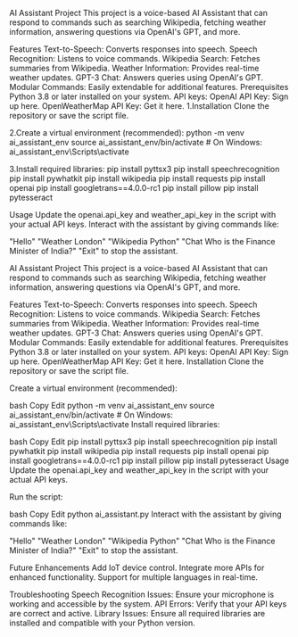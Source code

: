 AI Assistant Project
This project is a voice-based AI Assistant that can respond to commands such as searching Wikipedia, fetching weather information, answering questions via OpenAI's GPT, and more.

Features
Text-to-Speech: Converts responses into speech.
Speech Recognition: Listens to voice commands.
Wikipedia Search: Fetches summaries from Wikipedia.
Weather Information: Provides real-time weather updates.
GPT-3 Chat: Answers queries using OpenAI's GPT.
Modular Commands: Easily extendable for additional features.
Prerequisites
Python 3.8 or later installed on your system.
API keys:
OpenAI API Key: Sign up here.
OpenWeatherMap API Key: Get it here.
1.Installation
Clone the repository or save the script file.

2.Create a virtual environment (recommended):
python -m venv ai_assistant_env
source ai_assistant_env/bin/activate  # On Windows: ai_assistant_env\Scripts\activate

3.Install required libraries:
pip install pyttsx3
pip install speechrecognition
pip install pywhatkit
pip install wikipedia
pip install requests
pip install openai
pip install googletrans==4.0.0-rc1
pip install pillow
pip install pytesseract

Usage
Update the openai.api_key and weather_api_key in the script with your actual API keys.
Interact with the assistant by giving commands like:

"Hello"
"Weather London"
"Wikipedia Python"
"Chat Who is the Finance Minister of India?"
"Exit" to stop the assistant.


AI Assistant Project
This project is a voice-based AI Assistant that can respond to commands such as searching Wikipedia, fetching weather information, answering questions via OpenAI's GPT, and more.

Features
Text-to-Speech: Converts responses into speech.
Speech Recognition: Listens to voice commands.
Wikipedia Search: Fetches summaries from Wikipedia.
Weather Information: Provides real-time weather updates.
GPT-3 Chat: Answers queries using OpenAI's GPT.
Modular Commands: Easily extendable for additional features.
Prerequisites
Python 3.8 or later installed on your system.
API keys:
OpenAI API Key: Sign up here.
OpenWeatherMap API Key: Get it here.
Installation
Clone the repository or save the script file.

Create a virtual environment (recommended):

bash
Copy
Edit
python -m venv ai_assistant_env
source ai_assistant_env/bin/activate  # On Windows: ai_assistant_env\Scripts\activate
Install required libraries:

bash
Copy
Edit
pip install pyttsx3
pip install speechrecognition
pip install pywhatkit
pip install wikipedia
pip install requests
pip install openai
pip install googletrans==4.0.0-rc1
pip install pillow
pip install pytesseract
Usage
Update the openai.api_key and weather_api_key in the script with your actual API keys.

Run the script:

bash
Copy
Edit
python ai_assistant.py
Interact with the assistant by giving commands like:

"Hello"
"Weather London"
"Wikipedia Python"
"Chat Who is the Finance Minister of India?"
"Exit" to stop the assistant.

Future Enhancements
Add IoT device control.
Integrate more APIs for enhanced functionality.
Support for multiple languages in real-time.

Troubleshooting
Speech Recognition Issues: Ensure your microphone is working and accessible by the system.
API Errors: Verify that your API keys are correct and active.
Library Issues: Ensure all required libraries are installed and compatible with your Python version.
